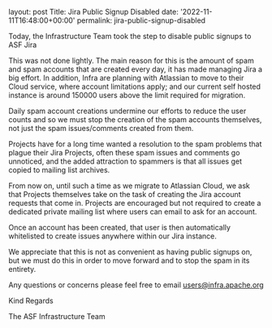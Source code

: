 
layout: post
Title: Jira Public Signup Disabled
date: '2022-11-11T16:48:00+00:00'
permalink: jira-public-signup-disabled

Today, the Infrastructure Team took the step to disable public signups to ASF Jira

This was not done lightly. The main reason for this is the amount of spam and spam accounts that are created every day, it has
made managing Jira a big effort. In addition, Infra are planning with Atlassian to move to their Cloud service, where account
limitations apply; and our current self hosted instance is around 150000 users above the limit required for migration.

Daily spam account creations undermine our efforts to reduce the user counts and so we must stop the creation of the spam
accounts themselves, not just the spam issues/comments created from them.

Projects have for a long time wanted a resolution to the spam problems that plague their Jira Projects, often these spam issues
and comments go unnoticed, and the added attraction to spammers is that all issues get copied to mailing list archives.

From now on, until such a time as we migrate to Atlassian Cloud, we ask that Projects themselves take on the task of creating
the Jira account requests that come in. Projects are encouraged but not required to create a dedicated private mailing list where
users can email to ask for an account.

Once an account has been created, that user is then automatically whitelisted to create issues anywhere within our Jira instance.

We appreciate that this is not as convenient as having public signups on, but we must do this in order to move forward and to
stop the spam in its entirety.

Any questions or concerns please feel free to email users@infra.apache.org

Kind Regards

The ASF Infrastructure Team
